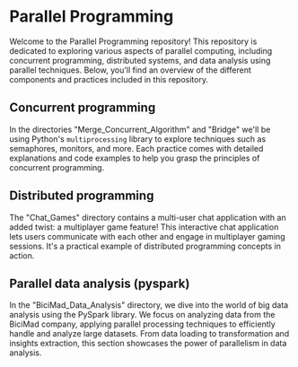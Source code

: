 # Parallel Programming

Welcome to the Parallel Programming repository! This repository is dedicated to exploring various aspects of parallel computing, including concurrent programming, distributed systems, and data analysis using parallel techniques. Below, you'll find an overview of the different components and practices included in this repository.

## Concurrent programming

In the directories "Merge_Concurrent_Algorithm" and "Bridge" we'll be using Python's `multiprocessing` library to explore techniques such as semaphores, monitors, and more. Each practice comes with detailed explanations and code examples to help you grasp the principles of concurrent programming.

## Distributed programming

The "Chat_Games" directory contains a multi-user chat application with an added twist: a multiplayer game feature! This interactive chat application lets users communicate with each other and engage in multiplayer gaming sessions. It's a practical example of distributed programming concepts in action.

## Parallel data analysis (pyspark)

In the "BiciMad_Data_Analysis" directory, we dive into the world of big data analysis using the PySpark library. We focus on analyzing data from the BiciMad company, applying parallel processing techniques to efficiently handle and analyze large datasets. From data loading to transformation and insights extraction, this section showcases the power of parallelism in data analysis.
